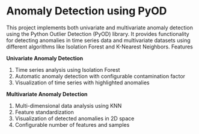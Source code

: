 # Anomaly Detection using PyOD

This project implements both univariate and multivariate anomaly detection using the Python Outlier Detection (PyOD) library. It provides functionality for detecting anomalies in time series data and multivariate datasets using different algorithms like Isolation Forest and K-Nearest Neighbors.
Features

**Univariate Anomaly Detection**

1. Time series analysis using Isolation Forest
2. Automatic anomaly detection with configurable contamination factor
3. Visualization of time series with highlighted anomalies


**Multivariate Anomaly Detection**

1. Multi-dimensional data analysis using KNN
2. Feature standardization
3. Visualization of detected anomalies in 2D space
4. Configurable number of features and samples
